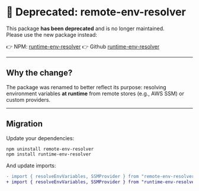 # 🚨 Deprecated: remote-env-resolver

This package **has been deprecated** and is no longer maintained.  
Please use the new package instead:

👉 NPM: [runtime-env-resolver](https://www.npmjs.com/package/runtime-env-resolver)
👉 Github [runtime-env-resolver](https://github.com/Maged-Zaki/runtime-env-resolver)

---

## Why the change?

The package was renamed to better reflect its purpose: resolving environment variables **at runtime** from remote stores (e.g., AWS SSM) or custom providers.

---

## Migration

Update your dependencies:

```bash
npm uninstall remote-env-resolver
npm install runtime-env-resolver
```

And update imports:

```diff
- import { resolveEnvVariables, SSMProvider } from "remote-env-resolver";
+ import { resolveEnvVariables, SSMProvider } from "runtime-env-resolver";
```
